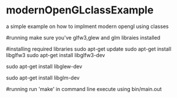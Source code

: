 # modernOpenGLclassExample
a simple example on how to implment modern opengl using classes

#running
  make sure you've glfw3,glew and glm libraies installed

#installing required libraries
  sudo apt-get update
  sudo apt-get install libglfw3
  sudo apt-get install libglfw3-dev
  
  sudo apt-get install libglew-dev
  
  sudo apt-get install libglm-dev
  
#running
  run 'make' in command line
  execute using bin/main.out
  
  
  
